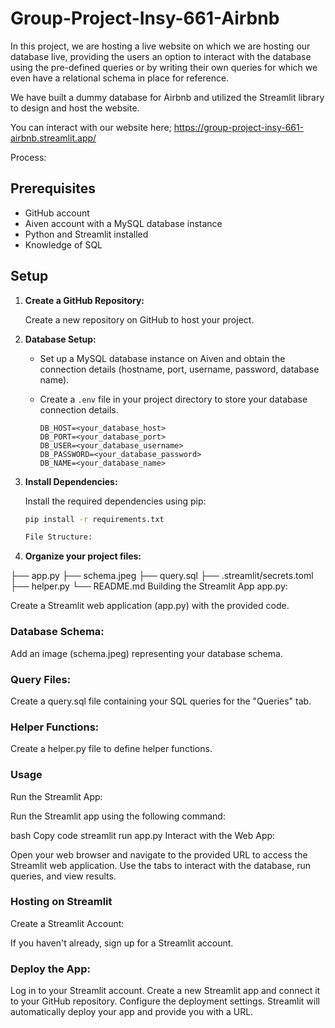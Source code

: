 # Group-Project-Insy-661-Airbnb

In this project, we are hosting a live website on which we are hosting our database live, providing the users an option to interact with the database using the pre-defined queries 
or by writing their own queries for which we even have a relational schema in place for reference.

We have built a dummy database for Airbnb and utilized the Streamlit library to design and host the website.

You can interact with our website here; https://group-project-insy-661-airbnb.streamlit.app/

Process:

## Prerequisites

- GitHub account
- Aiven account with a MySQL database instance
- Python and Streamlit installed
- Knowledge of SQL

## Setup

1. **Create a GitHub Repository:**

   Create a new repository on GitHub to host your project.

2. **Database Setup:**

   - Set up a MySQL database instance on Aiven and obtain the connection details (hostname, port, username, password, database name).
   - Create a `.env` file in your project directory to store your database connection details.

     ```
     DB_HOST=<your_database_host>
     DB_PORT=<your_database_port>
     DB_USER=<your_database_username>
     DB_PASSWORD=<your_database_password>
     DB_NAME=<your_database_name>
     ```

3. **Install Dependencies:**

   Install the required dependencies using pip:

   ```bash
   pip install -r requirements.txt

   File Structure:


4. **Organize your project files:**

├── app.py
├── schema.jpeg
├── query.sql
├── .streamlit/secrets.toml
├── helper.py
└── README.md
Building the Streamlit App
app.py:

Create a Streamlit web application (app.py) with the provided code.

### Database Schema:

Add an image (schema.jpeg) representing your database schema.

### Query Files:

Create a query.sql file containing your SQL queries for the "Queries" tab.

### Helper Functions:

Create a helper.py file to define helper functions.

### Usage
Run the Streamlit App:

Run the Streamlit app using the following command:

bash
Copy code
streamlit run app.py
Interact with the Web App:

Open your web browser and navigate to the provided URL to access the Streamlit web application. Use the tabs to interact with the database, run queries, and view results.

### Hosting on Streamlit
Create a Streamlit Account:

If you haven't already, sign up for a Streamlit account.

### Deploy the App:

Log in to your Streamlit account.
Create a new Streamlit app and connect it to your GitHub repository.
Configure the deployment settings.
Streamlit will automatically deploy your app and provide you with a URL.
